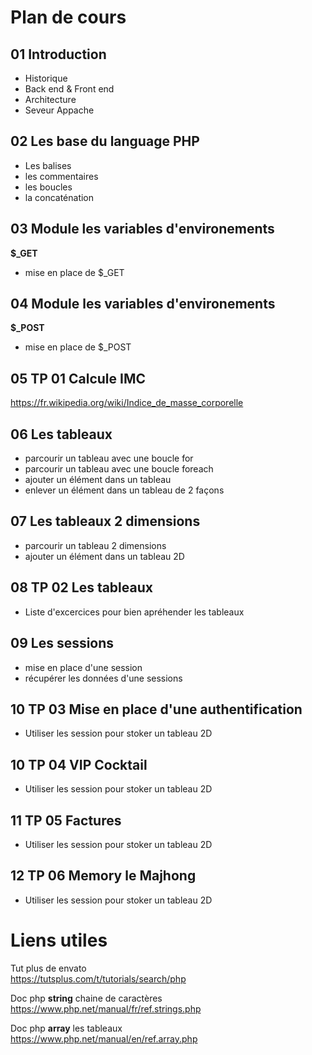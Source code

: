 # Plan de cours

## 01 Introduction
- Historique  
- Back end & Front end  
- Architecture  
- Seveur Appache  

## 02 Les base du language PHP
- Les balises  
- les commentaires  
- les boucles  
- la concaténation  

## 03 Module les variables d'environements
**$_GET**  
- mise en place de $_GET 

## 04 Module les variables d'environements
**$_POST**     
- mise en place de $_POST   

## 05 TP 01 Calcule IMC
https://fr.wikipedia.org/wiki/Indice_de_masse_corporelle

## 06 Les tableaux
- parcourir un tableau avec une boucle for
- parcourir un tableau avec une boucle foreach
- ajouter un élément dans un tableau
- enlever un élément dans un tableau de 2 façons

## 07 Les tableaux 2 dimensions
- parcourir un tableau 2 dimensions
- ajouter un élément dans un tableau 2D

## 08 TP 02 Les tableaux
- Liste d'excercices pour bien apréhender les tableaux

## 09 Les sessions
- mise en place d'une session
- récupérer les données d'une sessions

## 10 TP 03 Mise en place d'une authentification
- Utiliser les session pour stoker un tableau 2D

## 10 TP 04 VIP Cocktail
- Utiliser les session pour stoker un tableau 2D

## 11 TP 05 Factures
- Utiliser les session pour stoker un tableau 2D

## 12 TP 06 Memory le Majhong
- Utiliser les session pour stoker un tableau 2D

# Liens utiles

Tut plus de envato  
https://tutsplus.com/t/tutorials/search/php 

Doc php **string** chaine de caractères  
https://www.php.net/manual/fr/ref.strings.php  

Doc php **array** les tableaux  
https://www.php.net/manual/en/ref.array.php

